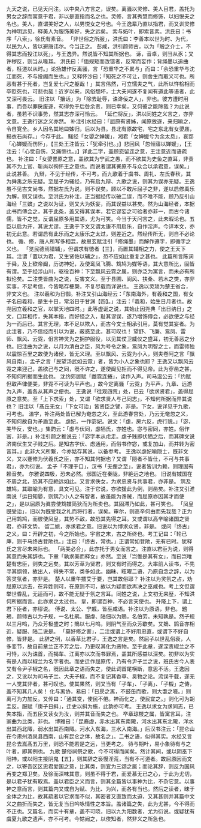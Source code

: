 <!-- { "loadSidebar": true } -->
九天之说，已见天问注。以中央八方言之，误矣。离骚以灵修、美人目君，盖托为男女之辞而寓意于君，非以是直指而名之也。灵修，言其秀慧而修饰，以妇悦夫之名也。美人，直谓美好之人，以男悦女之号也。今王逸辈乃直以指君，而又训灵修为神明远见，释美人为服饰美好，失之远矣。
索与妬叶，即索音素。洪氏曰：书序「八索」，徐氏有素音。
「非世俗之所服」，洪氏曰：李善本以世为时、为代，以民为人，皆以避唐讳尔。今当正之。
彭咸，洪引颜师古，以为「殷之介士，不得其志而投江以死」，与王逸异。然说皆不知其所据也。
诼，音卓，则当从豕；又许秽反，则当从喙耳。
洪氏曰：「偭规矩而改错者，反常而妄作；背绳墨以追曲者，枉道以从时。」论扬雄作反离骚，言「恐重华之不累与」而曰：「余恐重华与沈江而死，不与投阁而生也。」又释怀沙曰；「知死之不可让，则舍生而取义可也。所恶有甚于死者，岂复爱七尺之躯哉！」其言伟然，可立懦夫之气，此所以忤桧相而卒贬死也，可悲也哉！近岁以来，风俗颓坏，士大夫间遂不复闻有道此等语者，此又深可畏云。
旧注以「攘话」为「除去耻辱，诛谗佞之人」，非也。彼方遭时用事，而吾以罪戾废逐，苟得免于后咎余责，则已幸矣，又何彼之能除哉？为此说者，虽若不识事势，然其志亦深可怜云。
「延伫将反」，洪以同姓之义言之，亦非文意。王逸行迷之义亦然。
补注引水经曰：「屈原有贤姊，闻原放逐，来归喻之，令自寛全。乡人因名其地曰姊归，后以为县。县北有原故宅，宅之东北有女嬃庙，捣衣石尚存。」今存于此。
騒经「女嬃之婵媛」，湘君「女婵媛兮为余太息」，哀郢「心婵媛而伤怀」，【三处王注皆云：「犹牵引也。」】悲回风「忽倾寤以婵媛」，【王注云：「心觉自伤，又痛恻也。」】详此二字，盖顾恋留连之意，王注意近而语疏也。
补注曰：「女嬃詈原之意，盖欲其为宁武之愚，而不欲其为史鱼之直耳，非责其不为上官、靳尚以徇怀王之意也。而说者谓其詈原不与众合以承君意，误矣。」此说甚善。
九辩，不见于经传，不可考。而九歌着于虞书、周礼、左氏春秋，其为舜禹之乐无疑。至屈子为骚经，乃有启九辩、九歌之说，则其为误亦无疑。王逸虽不见古文尚书，然据左氏为说，则不误矣。顾以不敢斥屈子之非，遂以启修禹乐为解，则又误也。至洪氏为补注，正当据经传以破二误，而不唯不能，顾乃反引山海经「三嫔」之说以为证，则又大为妖妄，而其误益以甚矣。然为山海经者，本据此书而傅会之，其于此条，盖又得其误本，若它谬妄之可验者亦非一，而古今诸儒，皆不之觉，反谓屈原多用其语，尤为可笑。今当于天问言之，此未暇论也。五臣以启为开，其说尤谬。王逸于下文又谓太康不用启乐，自作淫声。今详本文，亦初无此意。若谓启有此乐而之太康乐之太过，则差近之。然经传所无，则自不必论也。
循、修，唐人所写多相混，故思玄赋注引「修绳墨」而解作遵字，即循字之义也。
「览民德焉错辅」，但谓求有徳者【三】，而置其辅相之力，使之王天下耳。注谓「置以为君，又生贤佐以辅之」，恐不应如此重复之甚也。
此篇所言陈词于舜，及上欵帝阍，历访神妃，及使鸾凤飞腾、鸩鸠为媒等语，其大意所比，固皆有谓。至于经涉山川，驱役百神：下至飘风云霓之属，则亦泛为寓言，而未必有所拟伦矣。二注类皆曲为之说，反害文义。至于县圃、阆风、扶桑、若木之类，亦非实事，不足考信，今皆略存梗槩，不复尽载而详说也。
王逸以灵琐为楚王省合，非文义也。
注以羲和为日御。补注又引山海经云：「东南海外，有羲和之国，有女子名曰羲和，是生十日，常浴日于甘渊【四】。」注云：「羲和，始生日月者也。故尧因立羲和之官，以掌天地四时。」此等虚诞之说，其始止因尧典「出日纳日」之文，口耳相传，失其本指，而好怪之入，耻其谬误，遂乃增饰傅会，必欲使之与经为一而后已。其言无理，本不足以欺人，而古今文士相承引用，莫有觉其妄者。为此注者，乃不信经而引以为说，蔽惑至此，甚可叹也！
望舒、飞廉、鸾凤、雷师、飘风、云霓，伹言神灵为之拥护服役，以见其仗卫威仪之盛耳，初无善恶之分也。旧注曲为之说，以月为清白之臣，风为号令之象，鸾凤为明智之士，而雷师独以震惊百里之故使为诸侯，皆无义理。至以飘风、云霓为小入，则夫卷阿之言「飘风自南」，孟子之言「民望汤武如云霓」者，皆为小人之象也耶？
王逸又以飘风云霓之来迎己，盖欲己与之同，旣不许之，遂使阍见拒而不得见帝。此为穿凿之甚，不知何所据而生此也。
沈约郊居赋「雌霓连蜷」，读作入声。司马温公云：「约赋但取声律便美，非霓不可读为平声也。」故今定离骚「云霓」为平声，九章、远游为入声，盖各从其声之便也。
王逸说「往观四荒」处，已云「欲求贤君」，盖得屈原之意矣。至「上下求索」处，又谓「欲求贤人与己同志」，不知何所据而异其说也？
旧注以「髙丘无女」「下女可诒」皆贤臣之譬，非是。下女，说详见于九歌，可考也。
溘字，补注两处皆已解为奄忽之义，至此游春宫处，乃云无奄忽之义，不知何故自为矛盾至此。
虙妃，一作宓妃。说文：「虙，房六反，虎行貌。」「宓，美毕反，安也。」集韵云：「虙与伏同，虙牺氏，亦姓也。宓与密同，亦姓。俗作宻，非是。」补注引颜之推说云：「宓字本从虍走。虙子贱即伏牺之后，而其碑文说济南伏生又子贱之后。是知古字伏、虑通用，而俗书作宓，或复加山，而并转为密音耳。」此非大义所繋，今亦姑存其说，以备参考。
王逸以虙妃喻隠士，旣非文义，又以蹇修为伏羲氏之臣，亦不知其何据也？又谓「隠者不皆仕，不可与共事君」，亦为衍说。
孟子「不理于口」，汉书「无俚之至」，说者皆训为赖，则理固有赖音矣。
尔雅说四极，恐未必然。邠国近在秦陇，非絶远之地也。
旧说有娀国在不周之北，恐其不应絶远如此。又言求佚女，为求忠贤与共事君，亦非是。
鸩及雄鸠，其取喻为有意，具文可见。注于它说，亦欲援此为例，则凿矣。补注又引淮南说「运日知晏，则鸩乃小人之有智者，故虽能为谗贼，而屈原亦因其才而使之」，是以屈原为眞尝使鸩媒简狄而为所卖也。其固滞乃如此，甚可笑也。
「凤皇旣受诒」，旧以为旣受我之礼而将行者，误矣。审尔，则高辛何由而先我哉？正为己用鸩鸠，而彼使凤皇，其势不敌，故恐其先得之耳。又或谓以高辛喻诸国之贤君，亦非文势。
留二姚，亦求君之意。旧说以为博求众贤，非是。
或问「终古」之义，曰：开辟之初，今之所始也。宇宙之末，古之所终也。考工记曰：「轮已庳，则于马终古登阤也。」注曰：「终古，常也。」正谓常如登阤，无有已时。犹释氏之言尽未来际也。
「两美必合」，此亦托于男女而言之。注直以君臣为说，则得其意而失其辞也。下章「孰求美而释女」亦然。至说「岂惟是其有女」，而曰岂唯楚有忠臣，则失之远矣。其以芳草为贤君，则又有时而得之。大率前人读书，不先寻其纲领，故出人，得失不常，类多如此。幽昧、眩曜二语，乃原自念之辞，以为答灵氛者，亦非是。
楚人以重午插艾于要，岂其故俗耶？
补注以为灵氛之占，劝屈原以远去，在异姓则可，在原则不可，故以为疑而欲再决之巫咸也。考上文但谓举世昏乱，无适而可，故不能无疑于氛之言耳。同姓之说，上文初无来歴，不知洪何所据而言。此亦求之太过也。
皇，即谓百神，不必言天使也。
升降上下，谓上君下臣者，亦缪说。
傅说、太公、宁戚，皆巫咸语。补注以为原语，非也。
鶗鴂，颜师古以为子规，一名杜鹃。服虔、陆佃以为鵙，名伯劳。未知孰是。然子规以三月呜，乃众芳极盛之时；鵙以七月呜，则阴气至而众芳歇矣。又鴂、鹍音亦相近，疑服、陆二说是。
「莫好修之害」，二注或谓上不好用忠直，或谓下不好自修，皆非是。
此辞之例，以香草比君子，王逸之言是矣。然屈子以世乱俗衰，人多变节，故自前章兰芷不芳之后，乃更叹其化为恶物。至于此章，遂深责椒兰之不可恃，以为诛首，而揭车、江离亦以次而书罪焉，盖其所感益以深矣。初非以为实有是人而以椒兰为名字者也。而史迁作屈原传，乃有令尹子兰之说，班氏古今人表又有令尹子椒之名，旣因此章之语而失之，使此词首尾横断，意思不活。王逸因之，又讹以为司马子兰、大夫子椒，而不复记其香草、臭物之论。流误千载，遂无一人觉其非者，甚可叹也。使其果然，则又当有「子车」、「子离」、「子榝」之俦，盖不知其几人矣！
化与离协，易曰：「日昃之离，不鼓缶而歌，则大耋之嗟。」则离可为力加反。又传曰：「通其变，使民不倦。神而化之，使民宜之。」则化可为胡圭反。服赋「庚子日斜」，迁史以斜为施，此韵亦可考。
王逸以求女为求同志，已失本指，而五臣又读女为汝，则并其音而失之也。
卒章琼枝之属，皆寓言耳，注家曲为比类，非也。
博雅曰：「昆裔虚，赤水出其东南陬，河水出其东北陬，洋水出其西北陬，弱水出其西南陬。河水入东海，三水入南海。」后汉书注云：「昆仑山在今肃州酒泉县西南，山有昆仑之体，故名之」。二书之语，似得其实。水经又言昆仑去嵩髙五万里，则恐不能若是之远，当更考之。
待与期叶，易小象待有与之叶者，即其例也。
九歌
楚俗祠祭之歌，今不可得而闻矣。然计其间，或以阴巫下阳神，或以阳主接阴鬼【五】，则其辞之亵慢淫荒，当有不可道者。故屈原因而文之，以寄吾区区忠君爱国之意，比其类，则宜为三颂之属；而论其辞，则反为国风再变之郑卫矣。及徐而深味其意，则虽不得于君，而爱慕无已之心，于此为尤切，是以君子犹有取焉。盖以君臣之义而言，则其全篇皆以事神为比，不杂它意。以事神之意而言，则其篇内又或自为赋、为比、为兴，而各有当也。然后之读者，昧于全体之为比，故其疏者以它求而不似，其密者又直致而太迫，又其甚则并其篇中文义之曲折而失之，皆无复当日吟咏情性之本旨。盖诸篇之失，此为尤甚，今不得而不正也。又篇名，而实十有章，盖不可晓，旧以九为阳数者，尤为衍说。或疑犹有虞夏九歌之遗声，亦不可考。今姑阙之，以俟知者，然非义之所急也。
